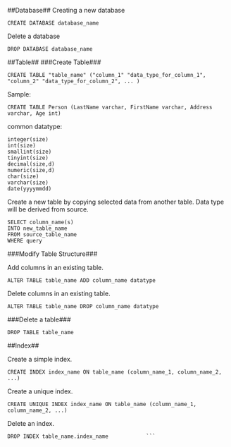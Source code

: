 ##Database##
Creating a new database

```
CREATE DATABASE database_name
```
Delete a database

```
DROP DATABASE database_name
```

##Table##
###Create Table###

```
CREATE TABLE "table_name" ("column_1" "data_type_for_column_1", "column_2" "data_type_for_column_2", ... )
```

Sample: 

```
CREATE TABLE Person (LastName varchar, FirstName varchar, Address varchar, Age int)
```

common datatype: 

```
integer(size)
int(size)
smallint(size)
tinyint(size)
decimal(size,d)
numeric(size,d)
char(size)
varchar(size)
date(yyyymmdd)
```

Create a new table by copying selected data from another table. Data type will be derived from source.

```
SELECT column_name(s)
INTO new_table_name
FROM source_table_name
WHERE query
```

###Modify Table Structure###

Add columns in an existing table.

```
ALTER TABLE table_name ADD column_name datatype		
```

Delete columns in an existing table.

```
ALTER TABLE table_name DROP column_name datatype	

```

###Delete a table###

```
DROP TABLE table_name					
```


##Index##

Create a simple index.

```
CREATE INDEX index_name ON table_name (column_name_1, column_name_2, ...)		
```

Create a unique index.

```
CREATE UNIQUE INDEX index_name ON table_name (column_name_1, column_name_2, ...)	
```

Delete an index.

```
DROP INDEX table_name.index_name			```